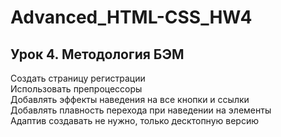 # Advanced_HTML-CSS_HW4
## Урок 4. Методология БЭМ
Создать страницу регистрации </br>
Использовать препроцессоры </br>
Добавлять эффекты наведения на все кнопки и ссылки </br>
Добавлять плавность перехода при наведении на элементы </br>
Адаптив создавать не нужно, только десктопную версию </br>
